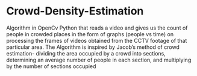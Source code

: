 # Crowd-Density-Estimation
Algorithm in OpenCv Python that reads a video and gives us the count of people in crowded places in the form of graphs (people vs time) on processing the frames of videos obtained from the CCTV footage of that particular area. The  Algorithm is inspired by Jacob’s method of crowd estimation- dividing the area occupied by a crowd into sections, determining an average number of people in each section, and multiplying by the number of sections occupied

